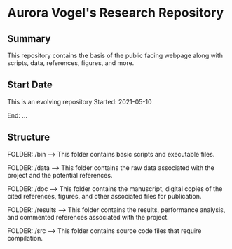 # Aurora Vogel's Research Repository

## Summary
This repository contains the basis of the public facing webpage along with scripts, data, references, figures, and more.

## Start Date
This is an evolving repository
Started: 2021-05-10

End: ...

## Structure
FOLDER: /bin
--> This folder contains basic scripts and executable files.

FOLDER: /data
--> This folder contains the raw data associated with the project and the potential references.

FOLDER: /doc
--> This folder contains the manuscript, digital copies of the cited references, figures, and other associated files for publication.

FOLDER: /results
--> This folder contains the results, performance analysis, and commented references associated with the project.

FOLDER: /src
--> This folder contains source code files that require compilation.
